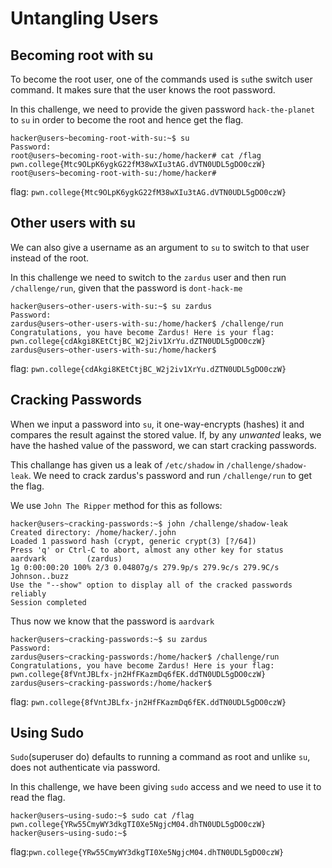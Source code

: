 # Untangling Users

## Becoming root with su
To become the root user, one of the commands used is `su`the switch user command. It makes sure that the user knows the root password.

In this challenge, we need to provide the given password `hack-the-planet` to `su` in order to become the root and hence get the flag.
```
hacker@users~becoming-root-with-su:~$ su
Password:
root@users~becoming-root-with-su:/home/hacker# cat /flag
pwn.college{Mtc9OLpK6ygkG22fM38wXIu3tAG.dVTN0UDL5gDO0czW}
root@users~becoming-root-with-su:/home/hacker#
```
flag: `pwn.college{Mtc9OLpK6ygkG22fM38wXIu3tAG.dVTN0UDL5gDO0czW}`

## Other users with su 
We can also give a username as an argument to `su` to switch to that user instead of the root.

In this challenge we need to switch to the `zardus` user and then run `/challenge/run`, given that the password is `dont-hack-me`
```
hacker@users~other-users-with-su:~$ su zardus
Password:
zardus@users~other-users-with-su:/home/hacker$ /challenge/run
Congratulations, you have become Zardus! Here is your flag:
pwn.college{cdAkgi8KEtCtjBC_W2j2iv1XrYu.dZTN0UDL5gDO0czW}
zardus@users~other-users-with-su:/home/hacker$
```
flag: `pwn.college{cdAkgi8KEtCtjBC_W2j2iv1XrYu.dZTN0UDL5gDO0czW}`

## Cracking Passwords
When we input a password into `su`, it one-way-encrypts (hashes) it and compares the result against the stored value. If, by any _unwanted_ leaks, we have the hashed value of the password, we can start cracking passwords.

This challange has given us a leak of `/etc/shadow` in `/challenge/shadow-leak`. We need to crack zardus's password and run `/challenge/run` to get the flag.

We use `John The Ripper` method for this as follows:

```
hacker@users~cracking-passwords:~$ john /challenge/shadow-leak
Created directory: /home/hacker/.john
Loaded 1 password hash (crypt, generic crypt(3) [?/64])
Press 'q' or Ctrl-C to abort, almost any other key for status
aardvark         (zardus)
1g 0:00:00:20 100% 2/3 0.04807g/s 279.9p/s 279.9c/s 279.9C/s Johnson..buzz
Use the "--show" option to display all of the cracked passwords reliably
Session completed
```
Thus now we know that the password is `aardvark`
```
hacker@users~cracking-passwords:~$ su zardus
Password:
zardus@users~cracking-passwords:/home/hacker$ /challenge/run
Congratulations, you have become Zardus! Here is your flag:
pwn.college{8fVntJBLfx-jn2HfFKazmDq6fEK.ddTN0UDL5gDO0czW}
zardus@users~cracking-passwords:/home/hacker$
```
flag: `pwn.college{8fVntJBLfx-jn2HfFKazmDq6fEK.ddTN0UDL5gDO0czW}`

## Using Sudo 
`Sudo`(superuser do) defaults to running a command as root and unlike `su`, does not authenticate via password.

In this challenge, we have been giving `sudo` access and we need to use it to read the flag.
```
hacker@users~using-sudo:~$ sudo cat /flag
pwn.college{YRw55CmyWY3dkgTI0Xe5NgjcM04.dhTN0UDL5gDO0czW}
hacker@users~using-sudo:~$
```
flag:`pwn.college{YRw55CmyWY3dkgTI0Xe5NgjcM04.dhTN0UDL5gDO0czW}`


